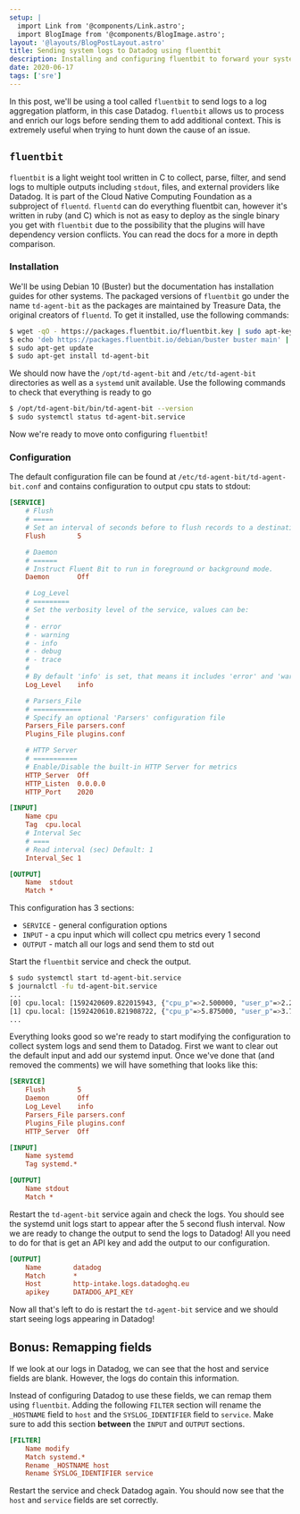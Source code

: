 ```yaml
---
setup: |
  import Link from '@components/Link.astro';
  import BlogImage from '@components/BlogImage.astro';
layout: '@layouts/BlogPostLayout.astro'
title: Sending system logs to Datadog using fluentbit
description: Installing and configuring fluentbit to forward your system logs to DataDog (or another destination!)
date: 2020-06-17
tags: ['sre']
---
```


In this post, we'll be using a tool called <Link external href="https://fluentbit.io/">`fluentbit`</Link> to send logs to a log aggregation platform, in this case Datadog. `fluentbit` allows us to process and enrich our logs before sending them to add additional context. This is extremely useful when trying to hunt down the cause of an issue.

## `fluentbit`

`fluentbit` is a light weight tool written in C to collect, parse, filter, and send logs to multiple outputs including `stdout`, files, and external providers like Datadog. It is part of the <Link external href="https://www.cncf.io/">Cloud Native Computing Foundation</Link> as a subproject of <Link external href="https://www.fluentd.org/">`fluentd`</Link>. `fluentd` can do everything fluentbit can, however it's written in ruby (and C) which is not as easy to deploy as the single binary you get with `fluentbit` due to the possibility that the plugins will have dependency version conflicts. You can read the <Link external href="https://docs.fluentbit.io/manual/about/fluentd-and-fluent-bit">docs</Link> for a more in depth comparison.

### Installation

We'll be using Debian 10 (Buster) but the documentation has <Link external href="https://docs.fluentbit.io/manual/installation/linux">installation guides</Link> for other systems. The packaged versions of `fluentbit` go under the name `td-agent-bit` as the packages are maintained by <Link external href="https://www.treasuredata.com/">Treasure Data</Link>, the original creators of `fluentd`. To get it installed, use the following commands:

```sh
$ wget -qO - https://packages.fluentbit.io/fluentbit.key | sudo apt-key add -
$ echo 'deb https://packages.fluentbit.io/debian/buster buster main' | sudo tee /etc/apt/sources.list.d/td-agent-bit.list
$ sudo apt-get update
$ sudo apt-get install td-agent-bit
```

We should now have the `/opt/td-agent-bit` and `/etc/td-agent-bit` directories as well as a `systemd` unit available. Use the following commands to check that everything is ready to go

```sh
$ /opt/td-agent-bit/bin/td-agent-bit --version
$ sudo systemctl status td-agent-bit.service
```

Now we're ready to move onto configuring `fluentbit`!

### Configuration

The default configuration file can be found at `/etc/td-agent-bit/td-agent-bit.conf` and contains configuration to output cpu stats to stdout:

```ini
[SERVICE]
    # Flush
    # =====
    # Set an interval of seconds before to flush records to a destination
    Flush        5

    # Daemon
    # ======
    # Instruct Fluent Bit to run in foreground or background mode.
    Daemon       Off

    # Log_Level
    # =========
    # Set the verbosity level of the service, values can be:
    #
    # - error
    # - warning
    # - info
    # - debug
    # - trace
    #
    # By default 'info' is set, that means it includes 'error' and 'warning'.
    Log_Level    info

    # Parsers_File
    # ============
    # Specify an optional 'Parsers' configuration file
    Parsers_File parsers.conf
    Plugins_File plugins.conf

    # HTTP Server
    # ===========
    # Enable/Disable the built-in HTTP Server for metrics
    HTTP_Server  Off
    HTTP_Listen  0.0.0.0
    HTTP_Port    2020

[INPUT]
    Name cpu
    Tag  cpu.local
    # Interval Sec
    # ====
    # Read interval (sec) Default: 1
    Interval_Sec 1

[OUTPUT]
    Name  stdout
    Match *
```

This configuration has 3 sections:

- `SERVICE` - general configuration options
- `INPUT` - a cpu input which will collect cpu metrics every 1 second
- `OUTPUT` - match all our logs and send them to std out

Start the `fluentbit` service and check the output.

```sh
$ sudo systemctl start td-agent-bit.service
$ journalctl -fu td-agent-bit.service
...
[0] cpu.local: [1592420609.822015943, {"cpu_p"=>2.500000, "user_p"=>2.250000, "system_p"=>0.250000, ... }]
[1] cpu.local: [1592420610.821908722, {"cpu_p"=>5.875000, "user_p"=>3.750000, "system_p"=>2.125000, ... }]
...
```

Everything looks good so we're ready to start modifying the configuration to collect system logs and send them to Datadog. First we want to clear out the default input and add our systemd input. Once we've done that (and removed the comments) we will have something that looks like this:

```ini
[SERVICE]
    Flush        5
    Daemon       Off
    Log_Level    info
    Parsers_File parsers.conf
    Plugins_File plugins.conf
    HTTP_Server  Off

[INPUT]
    Name systemd
    Tag systemd.*

[OUTPUT]
    Name stdout
    Match *
```

Restart the `td-agent-bit` service again and check the logs. You should see the systemd unit logs start to appear after the 5 second flush interval. Now we are ready to change the output to send the logs to Datadog! All you need to do for that is get an API key and add the output to our configuration.

```ini
[OUTPUT]
    Name        datadog
    Match       *
    Host        http-intake.logs.datadoghq.eu
    apikey      DATADOG_API_KEY
```

Now all that's left to do is restart the `td-agent-bit` service and we should start seeing logs appearing in Datadog!

## Bonus: Remapping fields

If we look at our logs in Datadog, we can see that the host and service fields are blank. However, the logs do contain this information.

<BlogImage src="/img/blog/datadog-log-1.png" alt="Datadog logs showing blank host and service fields" />

Instead of configuring Datadog to use these fields, we can remap them using `fluentbit`. Adding the following `FILTER` section will rename the `_HOSTNAME` field to `host` and the `SYSLOG_IDENTIFIER` field to `service`. Make sure to add this section **between** the `INPUT` and `OUTPUT` sections.

```ini
[FILTER]
    Name modify
    Match systemd.*
    Rename _HOSTNAME host
    Rename SYSLOG_IDENTIFIER service
```

Restart the service and check Datadog again. You should now see that the `host` and `service` fields are set correctly.

<BlogImage src="/img/blog/datadog-log-2.png" alt="Datadog logs showing filled in host and service fields" />
